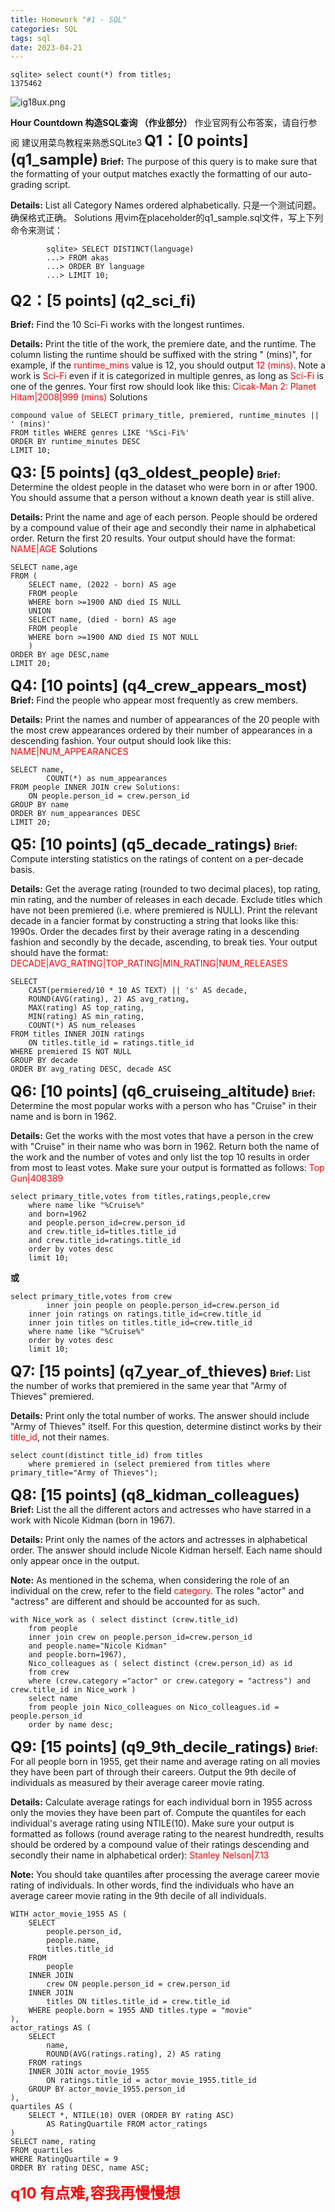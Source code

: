 ```yaml
---
title: Homework "#1 - SQL"
categories: SQL
tags: sql
date: 2023-04-21
---
```

```
sqlite> select count(*) from titles;
1375462
```
![ig18ux.png](https://i.328888.xyz/2023/04/13/ig18ux.png)

**Hour Countdown 构造SQL查询 （作业部分）**
作业官网有公布答案，请自行参阅
建议用菜鸟教程来熟悉SQLite3
<font size=5>**Q1：[0 points] (q1_sample)**</font>
**Brief:**
The purpose of this query is to make sure that the formatting of your output matches exactly the formatting of our auto-grading script.

**Details:** 
List all Category Names ordered alphabetically.
只是一个测试问题。确保格式正确。
Solutions
用vim在placeholder的q1_sample.sql文件，写上下列命令来测试：
```
		sqlite> SELECT DISTINCT(language)
   		...> FROM akas
   		...> ORDER BY language
   		...> LIMIT 10;
```
<font size=5>**Q2：[5 points] (q2_sci_fi)**</font>

**Brief:** 
Find the 10 Sci-Fi works with the longest runtimes.

**Details:** 
Print the title of the work, the premiere date, and the runtime. The column listing the runtime should be suffixed with the string " (mins)", for example, if the <font color=red>runtime_mins</font> value is 12, you should output <font color=red>12 (mins)</font>. Note a work is <font color=red>Sci-Fi</font> even if it is categorized in multiple genres, as long as <font color=red>Sci-Fi</font> is one of the genres.
Your first row should look like this: <font color=red>Cicak-Man 2: Planet Hitam|2008|999 (mins)</font>
	Solutions
```
compound value of SELECT primary_title, premiered, runtime_minutes || ' (mins)'
FROM titles WHERE genres LIKE '%Sci-Fi%'
ORDER BY runtime_minutes DESC
LIMIT 10;
```
<font size=5>**Q3: [5 points] (q3_oldest_people)**</font>
**Brief:** 
Determine the oldest people in the dataset who were born in or after 1900. You should assume that a person without a known death year is still alive.

**Details:** 
Print the name and age of each person. People should be ordered by a compound value of their age and secondly their name in alphabetical order. Return the first 20 results.
Your output should have the format: <font color=red>NAME|AGE</font>
	Solutions
```
SELECT name,age
FROM (
    SELECT name, (2022 - born) AS age
    FROM people
    WHERE born >=1900 AND died IS NULL
    UNION
    SELECT name, (died - born) AS age
    FROM people
    WHERE born >=1900 AND died IS NOT NULL
    )
ORDER BY age DESC,name
LIMIT 20;
```
<font size=5>**Q4: [10 points] (q4_crew_appears_most)**</font>
**Brief:** 
Find the people who appear most frequently as crew members.

**Details:** 
Print the names and number of appearances of the 20 people with the most crew appearances ordered by their number of appearances in a descending fashion.
Your output should look like this: <font color=red>NAME|NUM_APPEARANCES</font>
```
SELECT name, 
		COUNT(*) as num_appearances
FROM people INNER JOIN crew Solutions:
	ON people.person_id = crew.person_id
GROUP BY name
ORDER BY num_appearances DESC
LIMIT 20;
```
<font size=5>**Q5: [10 points] (q5_decade_ratings)**</font>
**Brief:**
Compute intersting statistics on the ratings of content on a per-decade basis.

**Details:**
Get the average rating (rounded to two decimal places), top rating, min rating, and the number of releases in each decade. Exclude titles which have not been premiered (i.e. where premiered is NULL). Print the relevant decade in a fancier format by constructing a string that looks like this: 1990s. Order the decades first by their average rating in a descending fashion and secondly by the decade, ascending, to break ties.
Your output should have the format: <font color=red>DECADE|AVG_RATING|TOP_RATING|MIN_RATING|NUM_RELEASES</font>
```
SELECT
	CAST(permiered/10 * 10 AS TEXT) || 's' AS decade, 
	ROUND(AVG(rating), 2) AS avg_rating,
	MAX(rating) AS top_rating,
	MIN(rating) AS min_rating,
	COUNT(*) AS num_releases
FROM titles INNER JOIN ratings
	ON titles.title_id = ratings.title_id
WHERE premiered IS NOT NULL
GROUP BY decade
ORDER BY avg_rating DESC, decade ASC
```
<font size=5>**Q6: [10 points] (q6_cruiseing_altitude)**</font>
**Brief:**
Determine the most popular works with a person who has "Cruise" in their name and is born in 1962.

**Details:**
Get the works with the most votes that have a person in the crew with "Cruise" in their name who was born in 1962. Return both the name of the work and the number of votes and only list the top 10 results in order from most to least votes. Make sure your output is formatted as follows: <font color=red>Top Gun|408389</font>
```
select primary_title,votes from titles,ratings,people,crew 
   	where name like "%Cruise%"
  	and born=1962
   	and people.person_id=crew.person_id
   	and crew.title_id=titles.title_id
   	and crew.title_id=ratings.title_id
   	order by votes desc
   	limit 10;
```
**或**
```
select primary_title,votes from crew 
        inner join people on people.person_id=crew.person_id
   	inner join ratings on ratings.title_id=crew.title_id
   	inner join titles on titles.title_id=crew.title_id
   	where name like "%Cruise%"
  	order by votes desc
   	limit 10;
```
<font size=5>**Q7: [15 points] (q7_year_of_thieves)**</font>
**Brief:**
List the number of works that premiered in the same year that "Army of Thieves" premiered.

**Details:**
Print only the total number of works. The answer should include "Army of Thieves" itself. For this question, determine distinct works by their <font color=red>title_id</font>, not their names.
```
select count(distinct title_id) from titles
   	where premiered in (select premiered from titles where primary_title="Army of Thieves");
```
<font size=5>**Q8: [15 points] (q8_kidman_colleagues)**</font>
**Brief:**
List the all the different actors and actresses who have starred in a work with Nicole Kidman (born in 1967).

**Details:**
Print only the names of the actors and actresses in alphabetical order. The answer should include Nicole Kidman herself. Each name should only appear once in the output.

**Note:** As mentioned in the schema, when considering the role of an individual on the crew, refer to the field <font color=red>category</font>. The roles "actor" and "actress" are different and should be accounted for as such.
```
with Nice_work as ( select distinct (crew.title_id) 
 	from people 
 	inner join crew on people.person_id=crew.person_id
 	and people.name="Nicole Kidman"
 	and people.born=1967),
 	Nico_colleagues as ( select distinct (crew.person_id) as id
 	from crew
 	where (crew.category ="actor" or crew.category = "actress") and crew.title_id in Nice_work )
 	select name
 	from people join Nico_colleagues on Nico_colleagues.id = people.person_id
 	order by name desc;
```
<font size=5>**Q9: [15 points] (q9_9th_decile_ratings)**</font>
**Brief:**
For all people born in 1955, get their name and average rating on all movies they have been part of through their careers. Output the 9th decile of individuals as measured by their average career movie rating.

**Details:**
Calculate average ratings for each individual born in 1955 across only the movies they have been part of. Compute the quantiles for each individual's average rating using NTILE(10).
Make sure your output is formatted as follows (round average rating to the nearest hundredth, results should be ordered by a compound value of their ratings descending and secondly their name in alphabetical order): <font color=red>Stanley Nelson|7.13</font>

**Note:** You should take quantiles after processing the average career movie rating of individuals. In other words, find the individuals who have an average career movie rating in the 9th decile of all individuals.
```
WITH actor_movie_1955 AS (
	SELECT
    	people.person_id,	
    	people.name,
    	titles.title_id	
    FROM
    	people
    INNER JOIN
    	crew ON people.person_id = crew.person_id
    INNER JOIN
    	titles ON titles.title_id = crew.title_id
    WHERE people.born = 1955 AND titles.type = "movie"
),	
actor_ratings AS (
	SELECT
    	name,
    	ROUND(AVG(ratings.rating), 2) AS rating
    FROM ratings
    INNER JOIN actor_movie_1955
    	ON ratings.title_id = actor_movie_1955.title_id
    GROUP BY actor_movie_1955.person_id
),
quartiles AS (
	SELECT *, NTILE(10) OVER (ORDER BY rating ASC)
    	AS RatingQuartile FROM actor_ratings
)
SELECT name, rating
FROM quartiles
WHERE RatingQuartile = 9
ORDER BY rating DESC, name ASC;
```
<font size=5 color=red>**q10 有点难,容我再慢慢想**</font>
